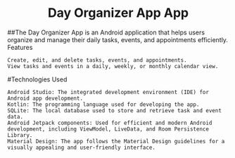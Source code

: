 <h1 align="center">Day Organizer App App</h1>

##The Day Organizer App is an Android application that helps users organize and manage their daily tasks, events, and appointments efficiently.
Features

    Create, edit, and delete tasks, events, and appointments.
    View tasks and events in a daily, weekly, or monthly calendar view.

#Technologies Used

    Android Studio: The integrated development environment (IDE) for Android app development.
    Kotlin: The programming language used for developing the app.
    SQLite: The local database used to store and retrieve task and event data.
    Android Jetpack components: Used for efficient and modern Android development, including ViewModel, LiveData, and Room Persistence Library.
    Material Design: The app follows the Material Design guidelines for a visually appealing and user-friendly interface.

